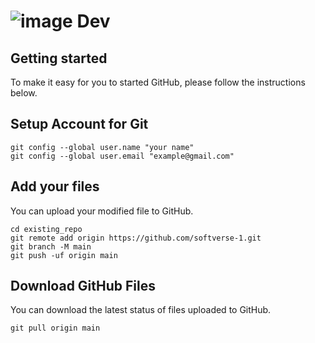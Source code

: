 # ![image](https://github.com/HnueeJimin/softverse/assets/171033088/5ec6b8e3-b85a-4b55-a64c-3ed47f4aa4c0) Dev


## Getting started

To make it easy for you to started GitHub, please follow the instructions below.

## Setup Account for Git
```
git config --global user.name "your name"
git config --global user.email "example@gmail.com"
```

## Add your files
You can upload your modified file to GitHub.
```
cd existing_repo
git remote add origin https://github.com/softverse-1.git
git branch -M main
git push -uf origin main
```

## Download GitHub Files
You can download the latest status of files uploaded to GitHub.
```
git pull origin main
```

